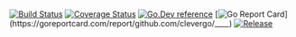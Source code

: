 # 
[![Build Status](https://travis-ci.org/clevergo/____.svg?branch=master)](https://travis-ci.org/clevergo/____)
[![Coverage Status](https://coveralls.io/repos/github/clevergo/____/badge.svg?branch=master)](https://coveralls.io/github/clevergo/____?branch=master)
[![Go.Dev reference](https://img.shields.io/badge/go.dev-reference-blue?logo=go&logoColor=white)](https://pkg.go.dev/clevergo.tech/____?tab=doc)
[![Go Report Card](https://goreportcard.com/badge/github.com/clevergo/____)](https://goreportcard.com/report/github.com/clevergo/____)
[![Release](https://img.shields.io/github/release/clevergo/____.svg?style=flat-square)](https://github.com/clevergo/____/releases)
